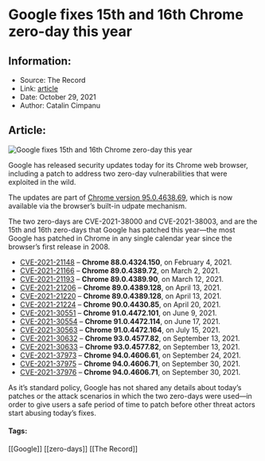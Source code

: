 # Google fixes 15th and 16th Chrome zero-day this year
### 

## Information:
+ Source: The Record
+ Link: [article](https://therecord.media/google-fixes-15th-and-16th-chrome-zero-day-this-year/)
+ Date: October 29, 2021
+ Author: Catalin Cimpanu


## Article:
![Google fixes 15th and 16th Chrome zero-day this year](https://therecord.media/wp-content/uploads/2021/10/Google-Chrome.png)

Google has released security updates today for its Chrome web browser, including a patch to address two zero-day vulnerabilities that were exploited in the wild.


The updates are part of [Chrome version 95.0.4638.69](https://chromereleases.googleblog.com/2021/10/stable-channel-update-for-desktop_28.html), which is now available via the browser’s built-in udpate mechanism.


The two zero-days are CVE-2021-38000 and CVE-2021-38003, and are the 15th and 16th zero-days that Google has patched this year—the most Google has patched in Chrome in any single calendar year since the browser’s first release in 2008.


* [CVE-2021-21148](https://chromereleases.googleblog.com/2021/02/stable-channel-update-for-desktop_4.html) – **Chrome 88.0.4324.150**, on February 4, 2021.
* [CVE-2021-21166](https://chromereleases.googleblog.com/2021/03/stable-channel-update-for-desktop.html) – **Chrome 89.0.4389.72**, on March 2, 2021.
* [CVE-2021-21193](https://chromereleases.googleblog.com/2021/03/stable-channel-update-for-desktop_12.html) – **Chrome 89.0.4389.90**, on March 12, 2021.
* [CVE-2021-21206](https://chromereleases.googleblog.com/2021/04/stable-channel-update-for-desktop.html) – **Chrome 89.0.4389.128**, on April 13, 2021.
* [CVE-2021-21220](https://chromereleases.googleblog.com/2021/04/stable-channel-update-for-desktop.html) – **Chrome 89.0.4389.128**, on April 13, 2021.
* [CVE-2021-21224](https://chromereleases.googleblog.com/2021/04/stable-channel-update-for-desktop_20.html) – **Chrome 90.0.4430.85**, on April 20, 2021.
* [CVE-2021-30551](https://chromereleases.googleblog.com/2021/06/stable-channel-update-for-desktop.html) – **Chrome 91.0.4472.101**, on June 9, 2021.
* [CVE-2021-30554](https://chromereleases.googleblog.com/2021/06/stable-channel-update-for-desktop_17.html) – **Chrome 91.0.4472.114**, on June 17, 2021.
* [CVE-2021-30563](https://chromereleases.googleblog.com/2021/07/stable-channel-update-for-desktop.html) – **Chrome 91.0.4472.164**, on July 15, 2021.
* [CVE-2021-30632](https://chromereleases.googleblog.com/2021/09/stable-channel-update-for-desktop.html) – **Chrome 93.0.4577.82**, on September 13, 2021.
* [CVE-2021-30633](https://chromereleases.googleblog.com/2021/09/stable-channel-update-for-desktop.html) – **Chrome 93.0.4577.82**, on September 13, 2021.
* [CVE-2021-37973](https://chromereleases.googleblog.com/2021/09/stable-channel-update-for-desktop_24.html) – **Chrome 94.0.4606.61**, on September 24, 2021.
* [CVE-2021-37975](https://chromereleases.googleblog.com/2021/09/stable-channel-update-for-desktop_30.html) – **Chrome 94.0.4606.71**, on September 30, 2021.
* [CVE-2021-37976](https://chromereleases.googleblog.com/2021/09/stable-channel-update-for-desktop_30.html) – **Chrome 94.0.4606.71**, on September 30, 2021.


As it’s standard policy, Google has not shared any details about today’s patches or the attack scenarios in which the two zero-days were used—in order to give users a safe period of time to patch before other threat actors start abusing today’s fixes.





#### Tags:
[[Google]] [[zero-days]] [[The Record]]
